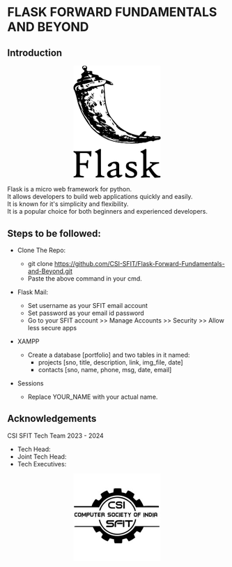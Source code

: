 # FLASK FORWARD FUNDAMENTALS AND BEYOND
## Introduction

<p align="center"">
   <img src="static/assets/img.png" width="200" />
</p>


Flask is a micro web framework for python.<br/> It allows developers to build web applications quickly and easily.<br/>  It is known for it's simplicity and flexibility.<br/>  It is a popular choice for both beginners and experienced developers.

## Steps to be followed:
- Clone The Repo:
  - git clone https://github.com/CSI-SFIT/Flask-Forward-Fundamentals-and-Beyond.git 
  - Paste the above command in your cmd.
    

- Flask Mail:
  - Set username as your SFIT email account
  - Set password as your email id password
  - Go to your SFIT account >> Manage Accounts >> Security >> Allow less secure apps
  
 

- XAMPP
  - Create a database [portfolio] and two tables in it named: 
    - projects  [sno, title, description, link, img_file, date]
    - contacts  [sno, name, phone, msg, date, email]
     

- Sessions
  - Replace YOUR_NAME with your actual name.

## Acknowledgements
CSI SFIT Tech Team 2023 - 2024 

- Tech Head:
- Joint Tech Head:
- Tech Executives: 

<p align="center"">
   <img src="static/assets/img_1.png" width="200" />
</p>
    
